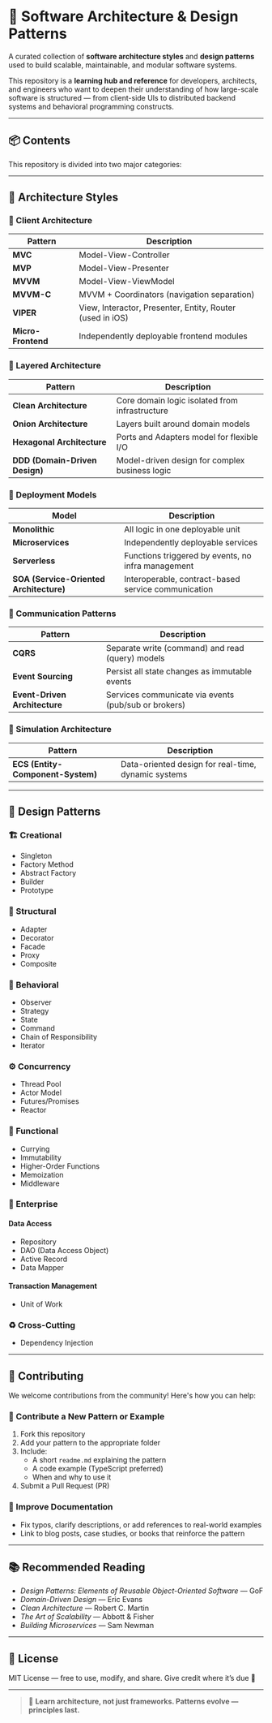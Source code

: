 # 🧱 Software Architecture & Design Patterns

A curated collection of **software architecture styles** and **design patterns** used to build scalable, maintainable, and modular software systems.

This repository is a **learning hub and reference** for developers, architects, and engineers who want to deepen their understanding of how large-scale software is structured — from client-side UIs to distributed backend systems and behavioral programming constructs.

---

## 📦 Contents

This repository is divided into two major categories:

---

## 📐 Architecture Styles

### 🔹 Client Architecture

| Pattern            | Description                                               |
| ------------------ | --------------------------------------------------------- |
| **MVC**            | Model-View-Controller                                     |
| **MVP**            | Model-View-Presenter                                      |
| **MVVM**           | Model-View-ViewModel                                      |
| **MVVM-C**         | MVVM + Coordinators (navigation separation)               |
| **VIPER**          | View, Interactor, Presenter, Entity, Router (used in iOS) |
| **Micro-Frontend** | Independently deployable frontend modules                 |

### 🔹 Layered Architecture

| Pattern                        | Description                                    |
| ------------------------------ | ---------------------------------------------- |
| **Clean Architecture**         | Core domain logic isolated from infrastructure |
| **Onion Architecture**         | Layers built around domain models              |
| **Hexagonal Architecture**     | Ports and Adapters model for flexible I/O      |
| **DDD (Domain-Driven Design)** | Model-driven design for complex business logic |

### 🔹 Deployment Models

| Model                                   | Description                                         |
| --------------------------------------- | --------------------------------------------------- |
| **Monolithic**                          | All logic in one deployable unit                    |
| **Microservices**                       | Independently deployable services                   |
| **Serverless**                          | Functions triggered by events, no infra management  |
| **SOA (Service-Oriented Architecture)** | Interoperable, contract-based service communication |

### 🔹 Communication Patterns

| Pattern                       | Description                                          |
| ----------------------------- | ---------------------------------------------------- |
| **CQRS**                      | Separate write (command) and read (query) models     |
| **Event Sourcing**            | Persist all state changes as immutable events        |
| **Event-Driven Architecture** | Services communicate via events (pub/sub or brokers) |

### 🔹 Simulation Architecture

| Pattern                           | Description                                         |
| --------------------------------- | --------------------------------------------------- |
| **ECS (Entity-Component-System)** | Data-oriented design for real-time, dynamic systems |

---

## 🔧 Design Patterns

### 🏗️ Creational

- Singleton
- Factory Method
- Abstract Factory
- Builder
- Prototype

### 🧱 Structural

- Adapter
- Decorator
- Facade
- Proxy
- Composite

### 🔁 Behavioral

- Observer
- Strategy
- State
- Command
- Chain of Responsibility
- Iterator

### ⚙️ Concurrency

- Thread Pool
- Actor Model
- Futures/Promises
- Reactor

### 🧬 Functional

- Currying
- Immutability
- Higher-Order Functions
- Memoization
- Middleware

### 🏢 Enterprise

#### Data Access

- Repository
- DAO (Data Access Object)
- Active Record
- Data Mapper

#### Transaction Management

- Unit of Work

### ♻️ Cross-Cutting

- Dependency Injection

---

## 🤝 Contributing

We welcome contributions from the community! Here's how you can help:

### 🧰 Contribute a New Pattern or Example

1. Fork this repository
2. Add your pattern to the appropriate folder
3. Include:
   - A short `readme.md` explaining the pattern
   - A code example (TypeScript preferred)
   - When and why to use it
4. Submit a Pull Request (PR)

### 🧼 Improve Documentation

- Fix typos, clarify descriptions, or add references to real-world examples
- Link to blog posts, case studies, or books that reinforce the pattern

---

## 📚 Recommended Reading

- _Design Patterns: Elements of Reusable Object-Oriented Software_ — GoF
- _Domain-Driven Design_ — Eric Evans
- _Clean Architecture_ — Robert C. Martin
- _The Art of Scalability_ — Abbott & Fisher
- _Building Microservices_ — Sam Newman

---

## 🧭 License

MIT License — free to use, modify, and share. Give credit where it’s due 💙

---

> 🌱 **Learn architecture, not just frameworks. Patterns evolve — principles last.**
